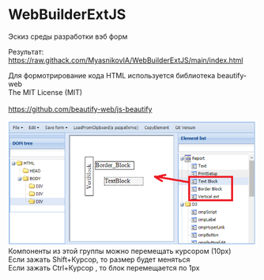 # WebBuilderExtJS

Эскиз среды разработки вэб форм

Результат: 
https://raw.githack.com/MyasnikovIA/WebBuilderExtJS/main/index.html
<!--
https://raw.githack.com/
-->

Для формотрирование кода HTML используется библиотека 
beautify-web
<br/>The MIT License (MIT)  
<br/>https://github.com/beautify-web/js-beautify




<img src="https://raw.githubusercontent.com/MyasnikovIA/WebBuilderExtJS/main/component/img/blockMove.png"/><br/>
Компоненты из этой группы можно перемещать курсором (10px)
<br/>Если зажать Shift+Курсор, то размер будет меняться
<br/>Если зажать Ctrl+Курсор , то блок  перемещается  по 1px